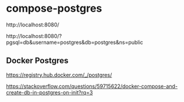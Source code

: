# compose-postgres

http://localhost:8080/

http://localhost:8080/?pgsql=db&username=postgres&db=postgres&ns=public

## Docker Postgres

https://registry.hub.docker.com/_/postgres/

https://stackoverflow.com/questions/59715622/docker-compose-and-create-db-in-postgres-on-init?rq=3